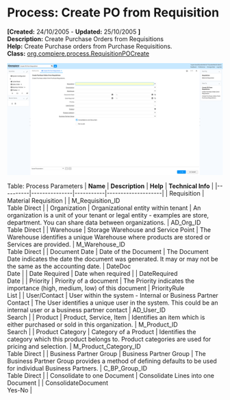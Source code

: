 # Process: Create PO from Requisition 

**[Created:** 24/10/2005 - **Updated:** 25/10/2005 **]**  
**Description:** Create Purchase Orders from Requisitions  
**Help:** Create Purchase orders from Purchase Requisitions.  
**Class:** [org.compiere.process.RequisitionPOCreate](https://jenkins.idempiere.org/job/iDempiere12Daily/ws/org.idempiere.javadoc/API/org/compiere/process/RequisitionPOCreate.html)

![](/img/docs/manual/CreatePOfromRequisition-Process_iDempiere_v12.0.0.png)

Table: Process Parameters
| **Name** | **Description** | **Help** | **Technical Info** |
|----------|---------------|-----------|--------------------|
| Requisition | Material Requisition |  | M_Requisition_ID<br/>Table Direct | 
| Organization | Organizational entity within tenant | An organization is a unit of your tenant or legal entity - examples are store, department. You can share data between organizations. | AD_Org_ID<br/>Table Direct | 
| Warehouse | Storage Warehouse and Service Point | The Warehouse identifies a unique Warehouse where products are stored or Services are provided. | M_Warehouse_ID<br/>Table Direct | 
| Document Date | Date of the Document | The Document Date indicates the date the document was generated.  It may or may not be the same as the accounting date. | DateDoc<br/>Date | 
| Date Required | Date when required |  | DateRequired<br/>Date | 
| Priority | Priority of a document | The Priority indicates the importance (high, medium, low) of this document | PriorityRule<br/>List | 
| User/Contact | User within the system - Internal or Business Partner Contact | The User identifies a unique user in the system. This could be an internal user or a business partner contact | AD_User_ID<br/>Search | 
| Product | Product, Service, Item | Identifies an item which is either purchased or sold in this organization. | M_Product_ID<br/>Search | 
| Product Category | Category of a Product | Identifies the category which this product belongs to.  Product categories are used for pricing and selection. | M_Product_Category_ID<br/>Table Direct | 
| Business Partner Group | Business Partner Group | The Business Partner Group provides a method of defining defaults to be used for individual Business Partners. | C_BP_Group_ID<br/>Table Direct | 
| Consolidate to one Document | Consolidate Lines into one Document |  | ConsolidateDocument<br/>Yes-No | 


